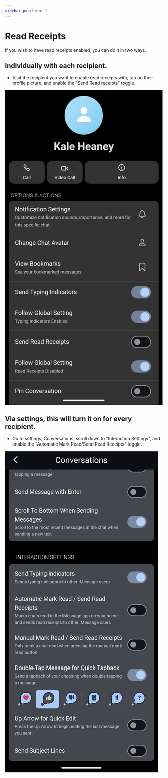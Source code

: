 ```yaml
---
sidebar_position: 2
---
```


# Read Receipts

If you wish to have read receipts enabled, you can do it in two ways. 

## Individually with each recipient.

* Visit the recipient you want to enable read receipts with, tap on their profile picture, and enable the "Send Read receipts" toggle.

![Individual Read Receipts](/img/convoread.png)


## Via settings, this will turn it on for every recipient.

 * Go to settings, Conversations, scroll down to "Interaction Settings", and enable the "Automatic Mark Read/Send Read Receipts" toggle.

 ![Global Read Receipts](/img/readglobal.png)